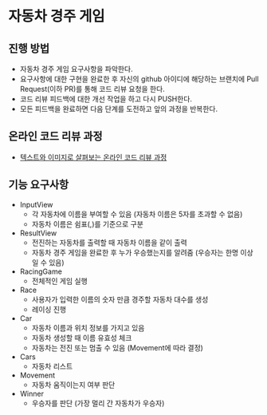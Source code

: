# 자동차 경주 게임
## 진행 방법
* 자동차 경주 게임 요구사항을 파악한다.
* 요구사항에 대한 구현을 완료한 후 자신의 github 아이디에 해당하는 브랜치에 Pull Request(이하 PR)를 통해 코드 리뷰 요청을 한다.
* 코드 리뷰 피드백에 대한 개선 작업을 하고 다시 PUSH한다.
* 모든 피드백을 완료하면 다음 단계를 도전하고 앞의 과정을 반복한다.

## 온라인 코드 리뷰 과정
* [텍스트와 이미지로 살펴보는 온라인 코드 리뷰 과정](https://github.com/next-step/nextstep-docs/tree/master/codereview)

## 기능 요구사항
- InputView
  - 각 자동차에 이름을 부여할 수 있음 (자동차 이름은 5자를 초과할 수 없음)
  - 자동차 이름은 쉼표(,)를 기준으로 구분
- ResultView
  - 전진하는 자동차를 출력할 때 자동차 이름을 같이 출력
  - 자동차 경주 게임을 완료한 후 누가 우승했는지를 알려줌 (우승자는 한명 이상일 수 있음)
- RacingGame
  - 전체적인 게임 실행
- Race
  - 사용자가 입력한 이름의 숫자 만큼 경주할 자동차 대수를 생성
  - 레이싱 진행
- Car
  - 자동차 이름과 위치 정보를 가지고 있음
  - 자동차 생성할 때 이름 유효성 체크
  - 자동차는 전진 또는 멈출 수 있음 (Movement에 따라 결정)
- Cars
  - 자동차 리스트
- Movement
  - 자동차 움직이는지 여부 판단
- Winner
  - 우승자를 판단 (가장 멀리 간 자동차가 우승자)

